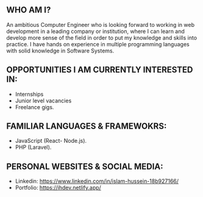 ## WHO AM I?
An ambitious Computer Engineer who is looking forward to working in web development in a leading company or institution, where I can learn and develop more sense of the field in order to put my knowledge and skills into practice. I have hands on experience in multiple programming languages with solid knowledge in Software Systems. 


## OPPORTUNITIES I AM CURRENTLY INTERESTED IN:
* Internships
* Junior level vacancies
* Freelance gigs. 

## FAMILIAR LANGUAGES & FRAMEWOKRS:
* JavaScript (React- Node.js).
* PHP (Laravel).

## PERSONAL WEBSITES & SOCIAL MEDIA:
* Linkedin: https://www.linkedin.com/in/islam-hussein-18b927166/
* Portfolio: https://ihdev.netlify.app/
